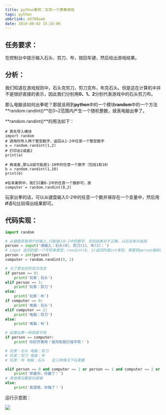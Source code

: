 ```yaml
---
title: python案例：实现一个猜拳游戏
tags: python
abbrlink: dd709aab
date: 2019-08-02 15:24:00
---
```



## 任务要求：

在控制台中提示输入石头、剪刀、布，按回车键，然后给出游戏结果。

## 分析：

我们知道在游戏规则中，石头克剪刀，剪刀克布，布克石头。但是这在计算机中并不是很好直接的表示，因此我们分别用**0、1、2**分别代表游戏中的石头剪刀布。

那么电脑该如何出拳呢？那就该用到**python**中的一个模块**random**中的一个方法**random.randint()**在0~2范围内产生一个随机整数，就表电脑出拳了。

**random.randint()**的用法如下：

```
# 首先导入模块
import random
# 调用时传入两个整型数字，返回从1-2中任意一个整型数字
a = random.randint(1,2)
# 打印出1或者2
print(a)

# 再或者,那么b就可能是1-10中的任意一个数字（包括1和10）
b = random.randint(1,10)
print(b)

#在本案例中，我们只要0-2中的任意一个数即可，故
computer = random.randint(0,2)
```


玩家出拳的话，可以从键盘输入0-2中的任意一个数并保存在一个变量中，然后用**if**语句比较得出结果即可。

## 代码实现：

```python
import random

# 从键盘获取用户的输入,只能输入0-2中的数字，否则结果会不正确，以后会有升级版
person = input('请输入：石头(0)、剪刀(1)、布(2)：')
# input 返回的是一个字符串类型，randint(0, 2)返回的是int类型，需要把person强制转换成int类型，类型一致才可以比较
person = int(person)
computer = random.randint(0, 2)

# 为了更友好的显示信息
if person == 0:
    print('玩家：石头')
elif person == 1:
    print('玩家：剪刀')
else:
    print('玩家：布')
if computer == 0:
    print('电脑：石头')
elif computer == 1:
    print('电脑：剪刀')
else:
    print('电脑：布')

# 如果出拳一样就是平局
if person == computer:
    print('你好厉害呀！居然和我打成平局！')

# 玩家：石头 电脑：剪刀
# 玩家：剪刀 电脑：布
# 玩家：布 电脑：石头   这三种情况下玩家赢

elif person == 0 and computer == 1 or person == 1 and computer == 2 or person == 2 and computer == 0:
    print('恭喜你，你赢了！')
# 其他情况都是玩家输
else:
    print('真遗憾，你输了！')
```

运行示意图：

![](https://halo-1257208482.image.myqcloud.com/202204051737086.png!webp)
